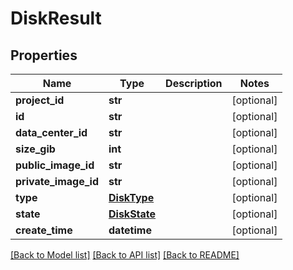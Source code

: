 # DiskResult

## Properties
Name | Type | Description | Notes
------------ | ------------- | ------------- | -------------
**project_id** | **str** |  | [optional] 
**id** | **str** |  | [optional] 
**data_center_id** | **str** |  | [optional] 
**size_gib** | **int** |  | [optional] 
**public_image_id** | **str** |  | [optional] 
**private_image_id** | **str** |  | [optional] 
**type** | [**DiskType**](DiskType.md) |  | [optional] 
**state** | [**DiskState**](DiskState.md) |  | [optional] 
**create_time** | **datetime** |  | [optional] 

[[Back to Model list]](../README.md#documentation-for-models) [[Back to API list]](../README.md#documentation-for-api-endpoints) [[Back to README]](../README.md)


